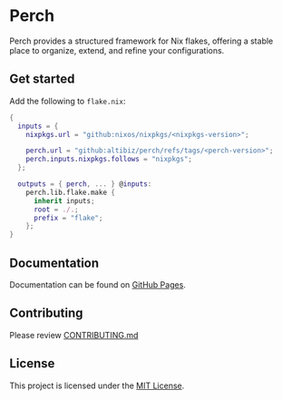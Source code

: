 # Perch

Perch provides a structured framework for Nix flakes, offering a stable place to
organize, extend, and refine your configurations.

## Get started

Add the following to `flake.nix`:

```nix
{
  inputs = {
    nixpkgs.url = "github:nixos/nixpkgs/<nixpkgs-version>";

    perch.url = "github:altibiz/perch/refs/tags/<perch-version>";
    perch.inputs.nixpkgs.follows = "nixpkgs";
  };

  outputs = { perch, ... } @inputs:
    perch.lib.flake.make {
      inherit inputs;
      root = ./.;
      prefix = "flake";
    };
}
```

## Documentation

Documentation can be found on [GitHub Pages](https://altibiz.github.io/perch/).

## Contributing

Please review
[CONTRIBUTING.md](https://github.com/altibiz/perch/blob/main/CONTRIBUTING.md)

## License

This project is licensed under the
[MIT License](https://github.com/altibiz/perch/blob/main/LICENSE.md).
